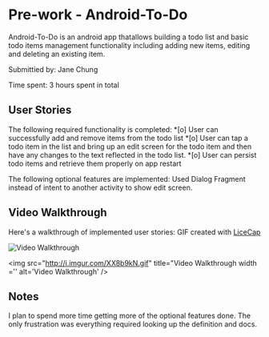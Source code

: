 # Pre-work - Android-To-Do

Android-To-Do is an android app thatallows building a todo list and basic todo items management functionality including adding new items, editing and deleting an existing item.

Submittied by: Jane Chung 

Time spent: 3 hours spent in total 

## User Stories 
The following required functionality is completed:
*[o] User can successfully add and remove items from the todo list
*[o] User can tap a todo item in the list and bring up an edit screen for the todo item and then have any changes to the text reflected in the todo list.
*[o] User can persist todo items and retrieve them properly on app restart

The following optional features are implemented:
Used Dialog Fragment instead of intent to another activity to show edit screen.  

## Video Walkthrough 

Here's a walkthrough of implemented user stories:
GIF created with [LiceCap](http://www.cockos.com/licecap/)

<img src='http://i.imgur.com/FTOnnXF.gif' title='Video Walkthrough' width='' alt='Video Walkthrough' />

<img src="http://i.imgur.com/XX8b9kN.gif" title="Video Walkthrough width ='' alt='Video Walkthrough' />

## Notes 
I plan to spend more time getting more of the optional features done. The only frustration was everything required looking up the definition and docs. 

